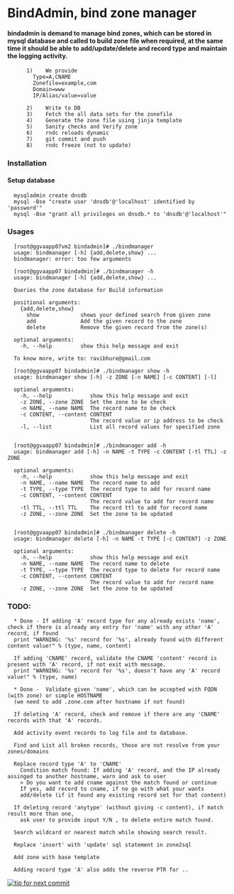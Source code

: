 # BindAdmin, bind zone manager

#### bindadmin is demand to manage bind zones, which can be stored in mysql database and called to build zone file when required, at the same time it should be able to add/update/delete and record type and maintain the logging activity.

          1)	We provide
            Type=A,CNAME
            Zonefile=example,com
            Domain=www
            IP/Alias/value=value

          2)	Write to DB
          3)	Fetch the all data sets for the zonefile
          4)	Generate the zone file using jinja template
          5)	Sanity checks and Verify zone
          6)	rndc reloads dynamic
          7)	git commit and push
          8)	rndc freeze (not to update)

### Installation

#### Setup database

      mysqladmin create dnsdb
      mysql -Bse "create user 'dnsdb'@'localhost' identified by 'password'"
      mysql -Bse "grant all privileges on dnsdb.* to 'dnsdb'@'localhost'"

### Usages

      [root@ggvaapp07vm2 bindadmin]# ./bindmanager
      usage: bindmanager [-h] {add,delete,show} ...
      bindmanager: error: too few arguments

      [root@ggvaapp07 bindadmin]# ./bindmanager -h
      usage: bindmanager [-h] {add,delete,show} ...

      Queries the zone database for Build information

      positional arguments:
        {add,delete,show}
          show             shows your defined search from given zone
          add              Add the given record to the zone
          delete           Remove the given record from the zone(s)

      optional arguments:
        -h, --help         show this help message and exit

      To know more, write to: ravibhure@gmail.com

      [root@ggvaapp07 bindadmin]# ./bindmanager show -h
      usage: bindmanager show [-h] -z ZONE [-n NAME] [-c CONTENT] [-l]

      optional arguments:
        -h, --help            show this help message and exit
        -z ZONE, --zone ZONE  Set the zone to be check
        -n NAME, --name NAME  The record name to be check
        -c CONTENT, --content CONTENT
                              The record value or ip address to be check
        -l, --list            List all record values for specified zone


      [root@ggvaapp07 bindadmin]# ./bindmanager add -h
      usage: bindmanager add [-h] -n NAME -t TYPE -c CONTENT [-tl TTL] -z ZONE

      optional arguments:
        -h, --help            show this help message and exit
        -n NAME, --name NAME  The record name to add
        -t TYPE, --type TYPE  The record type to add for record name
        -c CONTENT, --content CONTENT
                              The record value to add for record name
        -tl TTL, --ttl TTL    The record ttl to add for record name
        -z ZONE, --zone ZONE  Set the zone to be updated


      [root@ggvaapp07 bindadmin]# ./bindmanager delete -h
      usage: bindmanager delete [-h] -n NAME -t TYPE [-c CONTENT] -z ZONE

      optional arguments:
        -h, --help            show this help message and exit
        -n NAME, --name NAME  The record name to delete
        -t TYPE, --type TYPE  The record type to delete for record name
        -c CONTENT, --content CONTENT
                              The record value to add for record name
        -z ZONE, --zone ZONE  Set the zone to be updated


### TODO:

      * Done - If adding 'A' record type for any already exists 'name', check if there is already any entry for 'name' with any other 'A' record, if found
      print "WARNING: '%s' record for '%s', already found with different content value!" % (type, name, content)

      If adding 'CNAME' record, validate the CNAME 'content' record is present with 'A' record, if not exit with message.
      print "WARNING: '%s' record for '%s', doesn't have any 'A' record value!" % (type, name)

      * Done -  Validate given 'name', which can be accepted with FQDN (with zone) or simple HOSTNAME
      (we need to add .zone.com after hostname if not found)

      If deleting 'A' record, check and remove if there are any 'CNAME' records with that 'A' records.

      Add activity event records to log file and to database.

      Find and List all broken records, those are not resolve from your zones/domains

      Replace record type 'A' to 'CNAME'
        Condition match found: If adding 'A' record, and the IP already assinged to another hostname, warn and ask to user
        > Do you want to add cname against the match found or continue
        If yes, add record to cname, if no go with what your wants
        add/delete (if it found any existing record set for that content)

      If deleting record 'anytype' (without giving -c content), if match result more than one,
        ask user to provide input Y/N , to delete entire match found.

      Search wildcard or nearest match while showing search result.

      Replace 'insert' with 'update' sql statement in zone2sql

      Add zone with base template

      Adding record type 'A' also adds the reverse PTR for ..

[![tip for next commit](http://prime4commit.com/projects/180.svg)](http://prime4commit.com/projects/180)
